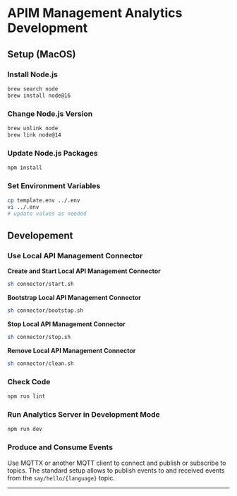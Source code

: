 # APIM Management Analytics Development

## Setup (MacOS)

### Install Node.js

````bash
brew search node
brew install node@16
````

### Change Node.js Version

```bash
brew unlink node
brew link node@14
```

### Update Node.js Packages

```bash
npm install
```

### Set Environment Variables

```bash
cp template.env ../.env
vi ../.env
# update values as needed
```

## Developement

### Use Local API Management Connector

**Create and Start Local API Management Connector**
```bash
sh connector/start.sh
```

**Bootstrap Local API Management Connector**
```bash
sh connector/bootstap.sh
```

**Stop Local API Management Connector**
```bash
sh connector/stop.sh
```

**Remove Local API Management Connector**
```bash
sh connector/clean.sh
```

### Check Code

```bash
npm run lint
```

### Run Analytics Server in Development Mode

```bash
npm run dev
```

### Produce and Consume Events

Use MQTTX or another MQTT client to connect and publish or subscribe to topics. The standard setup allows
to publish events to and received events from the `say/hello/{language}` topic.

---
